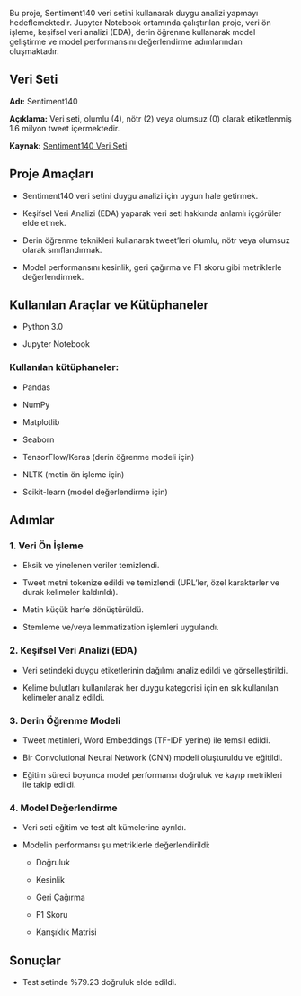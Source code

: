 Bu proje, Sentiment140 veri setini kullanarak duygu analizi yapmayı hedeflemektedir. Jupyter Notebook ortamında çalıştırılan proje, veri ön işleme, keşifsel veri analizi (EDA), derin öğrenme kullanarak model geliştirme ve model performansını değerlendirme adımlarından oluşmaktadır.

## Veri Seti

**Adı:** Sentiment140

**Açıklama:** Veri seti, olumlu (4), nötr (2) veya olumsuz (0) olarak etiketlenmiş 1.6 milyon tweet içermektedir.

**Kaynak:** [Sentiment140 Veri Seti](https://www.kaggle.com/datasets/kazanova/sentiment140)

## Proje Amaçları

* Sentiment140 veri setini duygu analizi için uygun hale getirmek.

* Keşifsel Veri Analizi (EDA) yaparak veri seti hakkında anlamlı içgörüler elde etmek.

* Derin öğrenme teknikleri kullanarak tweet’leri olumlu, nötr veya olumsuz olarak sınıflandırmak.

* Model performansını kesinlik, geri çağırma ve F1 skoru gibi metriklerle değerlendirmek.

## Kullanılan Araçlar ve Kütüphaneler

* Python 3.0

* Jupyter Notebook

### Kullanılan kütüphaneler:

* Pandas

* NumPy

* Matplotlib

* Seaborn

* TensorFlow/Keras (derin öğrenme modeli için)

* NLTK (metin ön işleme için)

* Scikit-learn (model değerlendirme için)

## Adımlar

### 1. Veri Ön İşleme

* Eksik ve yinelenen veriler temizlendi.

* Tweet metni tokenize edildi ve temizlendi (URL’ler, özel karakterler ve durak kelimeler kaldırıldı).

* Metin küçük harfe dönüştürüldü.

* Stemleme ve/veya lemmatization işlemleri uygulandı.

### 2. Keşifsel Veri Analizi (EDA)

* Veri setindeki duygu etiketlerinin dağılımı analiz edildi ve görselleştirildi.

* Kelime bulutları kullanılarak her duygu kategorisi için en sık kullanılan kelimeler analiz edildi.

### 3. Derin Öğrenme Modeli

* Tweet metinleri, Word Embeddings (TF-IDF yerine) ile temsil edildi.

* Bir Convolutional Neural Network (CNN) modeli oluşturuldu ve eğitildi.

* Eğitim süreci boyunca model performansı doğruluk ve kayıp metrikleri ile takip edildi.

### 4. Model Değerlendirme

* Veri seti eğitim ve test alt kümelerine ayrıldı.

* Modelin performansı şu metriklerle değerlendirildi:

     - Doğruluk

     - Kesinlik

     - Geri Çağırma

     - F1 Skoru

     - Karışıklık Matrisi

## Sonuçlar

* Test setinde %79.23 doğruluk elde edildi.

